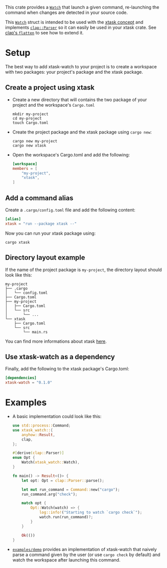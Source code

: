 <!-- cargo-rdme start -->

This crate provides a [`Watch`](https://docs.rs/xtask-watch/latest/xtask_watch/struct.Watch.html) that launch a given command, re-launching
the command when changes are detected in your source code.

This [`Watch`](https://docs.rs/xtask-watch/latest/xtask_watch/struct.Watch.html) struct is intended to be used with the
[xtask concept](https://github.com/matklad/cargo-xtask/) and implements
[`clap::Parser`](https://docs.rs/clap/3.0.14/clap/trait.Parser.html) so it
can easily be used in your xtask crate. See
[clap's `flatten`](https://github.com/clap-rs/clap/blob/v3.0.14/examples/derive_ref/README.md#arg-attributes)
to see how to extend it.

# Setup

The best way to add xtask-watch to your project is to create a workspace
with two packages: your project's package and the xtask package.

## Create a project using xtask

* Create a new directory that will contains the two package of your project
    and the workspace's `Cargo.toml`
    ```console
    mkdir my-project
    cd my-project
    touch Cargo.toml
    ```
* Create the project package and the xtask package using `cargo new`:
    ```console
    cargo new my-project
    cargo new xtask
    ```

* Open the workspace's Cargo.toml and add the following:
    ```toml
    [workspace]
    members = [
        "my-project",
        "xtask",
    ]
    ```

## Add a command alias

Create a `.cargo/config.toml` file and add the following content:

```toml
[alias]
xtask = "run --package xtask --"
```

Now you can run your xtask package using:

```console
cargo xtask
```

## Directory layout example

If the name of the project package is `my-project`, the directory layout should
look like this:

```console
my-project
├── .cargo
│   └── config.toml
├── Cargo.toml
├── my-project
│   ├── Cargo.toml
│   └── src
│       └── ...
└── xtask
    ├── Cargo.toml
    └── src
        └── main.rs
```

You can find more informations about xtask
[here](https://github.com/cargo-xtask/).

## Use xtask-watch as a dependency

Finally, add the following to the xtask package's Cargo.toml:

```toml
[dependencies]
xtask-watch = "0.1.0"
```

# Examples

* A basic implementation could look like this:

    ```rust
    use std::process::Command;
    use xtask_watch::{
        anyhow::Result,
        clap,
    };

    #[derive(clap::Parser)]
    enum Opt {
        Watch(xtask_watch::Watch),
    }

    fn main() -> Result<()> {
        let opt: Opt = clap::Parser::parse();

        let mut run_command = Command::new("cargo");
        run_command.arg("check");

        match opt {
            Opt::Watch(watch) => {
                log::info!("Starting to watch `cargo check`");
                watch.run(run_command)?;
            }
        }

        Ok(())
    }
    ```

* [`examples/demo`](https://github.com/rustminded/xtask-watch/tree/main/examples/demo)
    provides an implementation of xtask-watch that naively parse a command
    given by the user (or use `cargo check` by default) and watch the
    workspace after launching this command.

<!-- cargo-rdme end -->
